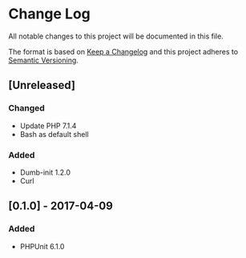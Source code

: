 # Change Log
All notable changes to this project will be documented in this file.

The format is based on [Keep a Changelog](http://keepachangelog.com/)
and this project adheres to [Semantic Versioning](http://semver.org/).

## [Unreleased]
### Changed
- Update PHP 7.1.4
- Bash as default shell

### Added
- Dumb-init 1.2.0
- Curl

## [0.1.0] - 2017-04-09
### Added
- PHPUnit 6.1.0
